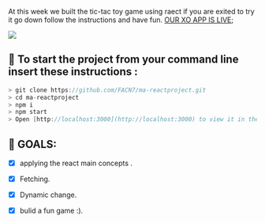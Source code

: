
At this week we built the tic-tac toy game using raect if you are exited to try it go down follow the instructions and have fun.
[OUR XO APP IS LIVE](https://eager-leavitt-0b92f2.netlify.com/);

![](https://media.giphy.com/media/liPWsOQDyLj7W/giphy.gif)


## :floppy_disk: To start the project from your command line insert these instructions :

```d
> git clone https://github.com/FACN7/ma-reactproject.git
> cd ma-reactproject
> npm i
> npm start
> Open [http://localhost:3000](http://localhost:3000) to view it in the browser.
```

## :dart: GOALS:

- [x] applying the react main concepts .

- [x] Fetching.

- [x] Dynamic change.

- [x] bulid a fun game  :).

